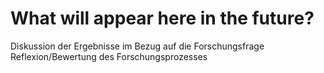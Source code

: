 # What will appear here in the future?

Diskussion der Ergebnisse im Bezug auf die Forschungsfrage
Reflexion/Bewertung des Forschungsprozesses